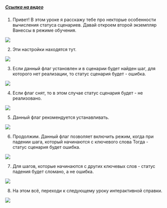 ﻿##### [Ссылка на видео](https://youtu.be/utDHye9brH0)

001. Привет! В этом уроке я расскажу тебе про некторые особенности вычисления статуса сценариев. Давай откроем второй экземпляр Ванессы в режиме обучения.

![](https://vanessa-files.do.bit-erp.ru/Doc/1.2.040.1/MD/Глава02/images/000_ЗакладкаСервисВыполнениеСценариевСтатусыСценариев.png)

002. Эти настройки находятся тут.

![](https://vanessa-files.do.bit-erp.ru/Doc/1.2.040.1/MD/Глава02/images/009_ЗакладкаСервисВыполнениеСценариевСтатусыСценариев.png)

003. Если данный флаг установлен и в сценарии будет найден шаг, для которого нет реализации, то статус сценария будет - ошибка.

![](https://vanessa-files.do.bit-erp.ru/Doc/1.2.040.1/MD/Глава02/images/014_ЗакладкаСервисВыполнениеСценариевСтатусыСценариев.png)

004. Если флаг снят, то в этом случае статус сценария будет - не реализовано.

![](https://vanessa-files.do.bit-erp.ru/Doc/1.2.040.1/MD/Глава02/images/017_ЗакладкаСервисВыполнениеСценариевСтатусыСценариев.png)

005. Данный флаг рекомендуется устанавливать.

![](https://vanessa-files.do.bit-erp.ru/Doc/1.2.040.1/MD/Глава02/images/020_ЗакладкаСервисВыполнениеСценариевСтатусыСценариев.png)

006. Продолжим. Данный флаг позволяет включить режим, когда при падении шага, который начинаются с ключевого слова Тогда - статус сценария будет ошибка.

![](https://vanessa-files.do.bit-erp.ru/Doc/1.2.040.1/MD/Глава02/images/025_ЗакладкаСервисВыполнениеСценариевСтатусыСценариев.png)

007. Для шагов, которые начинаются с других ключевых слов - статус падения будет сломано, а не ошибка.

![](https://vanessa-files.do.bit-erp.ru/Doc/1.2.040.1/MD/Глава02/images/028_ЗакладкаСервисВыполнениеСценариевСтатусыСценариев.png)

008. На этом всё, переходи к следующему уроку интерактивной справки.

![](https://vanessa-files.do.bit-erp.ru/Doc/1.2.040.1/MD/Глава02/images/029_ЗакладкаСервисВыполнениеСценариевСтатусыСценариев.png)
